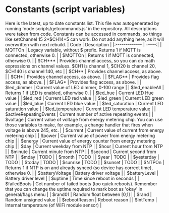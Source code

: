 # Constants (script variables)
Here is the latest, up to date constants list.
This file was autogenerated by running 'node scripts/getcommands.js' in the repository.
All descriptions were taken from code.
Constants can be accessed in commands, so things like setChannel 15 2*$CH14+5 can work.
Do not add anything here, as it will overwritten with next rebuild.
| Code        | Description  |
|:------------- | -----:|
| MQTTOn |  Legacy variable, without $ prefix. Returns 1 if MQTT is connected, otherwise 0. |
| $MQTTOn |  Returns 1 if MQTT is connected, otherwise 0. |
| $CH*** |  Provides channel access, so you can do math expressions on channel values. $CH1 is channel 1, $CH20 is channel 20, $CH140 is channel 140, etc |
| $CH** |  Provides channel access, as above. |
| $CH* |  Provides channel access, as above. |
| $FLAG** |  Provides flag access, as above. |
| $FLAG* |  Provides flag access, as above. |
| $led_dimmer |  Current value of LED dimmer, 0-100 range |
| $led_enableAll |  Returns 1 if LED is enabled, otherwise 0. |
| $led_hue |  Current LED Hue value |
| $led_red |  Current LED red value |
| $led_green |  Current LED green value |
| $led_blue |  Current LED blue value |
| $led_saturation |  Current LED saturation value |
| $led_temperature |  Current LED temperature value |
| $activeRepeatingEvents |  Current number of active repeating events |
| $voltage |  Current value of voltage from energy metering chip. You can use those variables to make, for example, a change handler that fires when voltage is above 245, etc. |
| $current |  Current value of current from energy metering chip |
| $power |  Current value of power from energy metering chip |
| $energy |  Current value of energy counter from energy metering chip |
| $day |  Current weekday from NTP |
| $hour |  Current hour from NTP |
| $minute |  Current minute from NTP |
| $second |  Current second from NTP |
| $mday |  TODO |
| $month |  TODO |
| $year |  TODO |
| $yesterday |  TODO |
| $today |  TODO |
| $sunrise |  TODO |
| $sunset |  TODO |
| $NTPOn |  Returns 1 if NTP is on and already synced (so device has correct time), otherwise 0. |
| $batteryVoltage |  Battery driver voltage |
| $batteryLevel |  Battery driver level |
| $uptime |  Time since reboot in seconds |
| $failedBoots |  Get number of failed boots (too quick reboots). Remember that you can change the uptime required to mark boot as 'okay' in general/flags menu |
| $rand01 |  Random float between [0,1] |
| $rand |  Random unsigned value |
| $rebootReason |  Reboot reason |
| $intTemp |  Internal temperature (of WiFi module sensor) |
